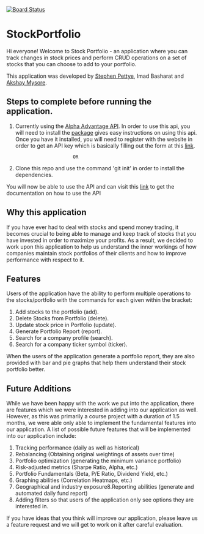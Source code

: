 [![Board Status](https://dev.azure.com/pettyelnlsb/33d6211d-43a2-4815-bc78-00291eb6b790/6a2248c0-5d7a-4fbb-93bd-78270e404170/_apis/work/boardbadge/dab78722-258f-4a6e-9fb8-f4193c3021b5)](https://dev.azure.com/pettyelnlsb/33d6211d-43a2-4815-bc78-00291eb6b790/_boards/board/t/6a2248c0-5d7a-4fbb-93bd-78270e404170/Microsoft.RequirementCategory)
# StockPortfolio

Hi everyone! Welcome to Stock Portfolio - an application where you can track changes in stock prices and perform CRUD operations on a set of stocks that you can choose to add to your portfolio. 

This application was developed by [Stephen Pettye](https://github.com/spettye), Imad Basharat and [Akshay Mysore](https://github.com/Akshay199456).


## Steps to complete before running the application.


1. Currently using the [Alpha Advantage API](https://www.alphavantage.co/documentation/). In order to use this api, you will need to install the [package](https://alpha-vantage.readthedocs.io/en/latest/) gives easy instructions on using this api. Once you have it installed, you will need to register with the website in order to get an API key which is basically filling out the form at this [link](https://www.alphavantage.co/support/#api-key). 
				
							OR

2. Clone this repo and use the command 'git init' in order to install the dependencies.


You will now be able to use the API and can visit this [link](https://www.alphavantage.co/documentation/) to get the documentation on how to use the API

## Why this application

If you have ever had to deal with stocks and spend money trading, it becomes crucial to being able to manage and keep track of stocks that you have invested in order to maximize your profits. As a result, we decided to work upon this application to help us understand the inner workings of how companies maintain stock portfolios of their clients and how to improve performance with respect to it. 

## Features

Users of the application have the ability to perform multiple operations to the stocks/portfolio with the commands for each given within the bracket:

1. Add stocks to the portfolio (add).
2. Delete Stocks from Portfolio (delete).
3. Update stock price in Portfolio (update).
4. Generate Portfolio Report (report).
5. Search for a company profile (search).
6. Search for a company ticker symbol (ticker).

When the users of the application generate a portfolio report, they are also provided with bar and pie graphs that help them understand their stock portfolio better.

## Future Additions

While we have been happy with the work we put into the application, there are features which we were interested in adding into our application as well. However, as this was primarily a course project with a duration of 1.5 months, we were able only able to implement the fundamental features into our application. A list of possible future features that will be implemented into our application include:

1. Tracking performance (daily as well as historical)
2. Rebalancing (Obtaining original weightings of assets over time)
3. Portfolio optimization (generating the minimum variance portfolio)
4. Risk-adjusted metrics (Sharpe Ratio, Alpha, etc.)
5. Portfolio Fundamentals (Beta, P/E Ratio, Dividend Yield, etc.)
6. Graphing abilities (Correlation Heatmaps, etc.)
7. Geographical and industry exposure8.Reporting abilities (generate and automated daily fund report)
8. Adding filters so that users of the application only see options they are interested in.

If you have ideas that you think will improve our application, please leave us a feature request and we will get to work on it after careful evaluation.